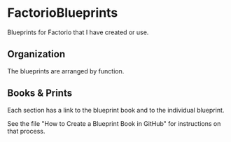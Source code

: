 # FactorioBlueprints
Blueprints for Factorio that I have created or use.

## Organization
The blueprints are arranged by function.

## Books & Prints
Each section has a link to the blueprint book and to the individual blueprint.

See the file "How to Create a Blueprint Book in GitHub" for instructions on that process.
